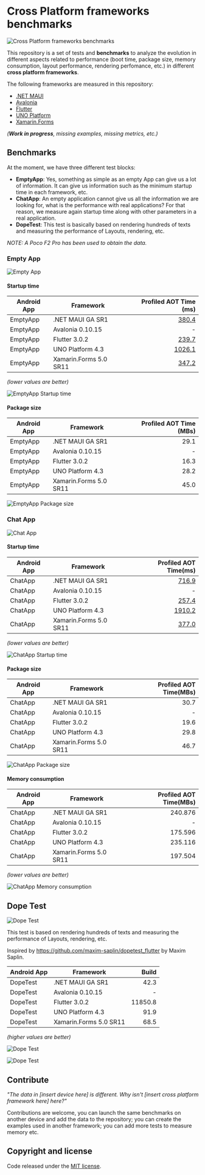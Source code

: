 # Cross Platform frameworks benchmarks

![Cross Platform frameworks benchmarks](images/perf-banner.png)

This repository is a set of tests and **benchmarks** to analyze the evolution in different aspects related to performance (boot time, package size, memory consumption, layout performance, rendering perfomance, etc.) in different **cross platform frameworks**.

The following frameworks are measured in this repository:
- [.NET MAUI](https://github.com/dotnet/maui)
- [Avalonia](https://github.com/AvaloniaUI/Avalonia)
- [Flutter](https://github.com/flutter/flutter)
- [UNO Platform](https://github.com/unoplatform/uno)
- [Xamarin.Forms](https://github.com/xamarin/Xamarin.Forms)

_(**Work in progress**, missing examples, missing metrics, etc.)_

## Benchmarks

At the moment, we have three different test blocks:
- **EmptyApp**: Yes, something as simple as an empty App can give us a lot of information. It can give us information such as the minimum startup time in each framework, etc.
- **ChatApp**: An empty application cannot give us all the information we are looking for, what is the performance with real applications? For that reason, we measure again startup time along with other parameters in a real application.
- **DopeTest**: This test is basically based on rendering hundreds of texts and measuring the performance of Layouts, rendering, etc.

_NOTE: A Poco F2 Pro has been used to obtain the data._

### Empty App

![Empty App](images/emptyapp-banner.png)

#### Startup time

| Android App | Framework           | Profiled AOT Time (ms) |
|-------------|---------------------| ---------------------:|
| EmptyApp    |  .NET MAUI GA SR1          |                 [380.4](https://github.com/jsuarezruiz/cross-platform-performance/blob/main/results/revision-1/EmptyApp/NET%20MAUI/dotnet-maui.txt) |
| EmptyApp    |  Avalonia 0.10.15           |                 - |
| EmptyApp    |  Flutter 3.0.2            |                 [239.7](https://github.com/jsuarezruiz/cross-platform-performance/blob/main/results/revision-1/EmptyApp/Flutter/flutter.txt) |
| EmptyApp    |  UNO Platform 4.3       |                 [1026.1](https://github.com/jsuarezruiz/cross-platform-performance/blob/main/results/revision-1/EmptyApp/UNO%20Platform/uno-platform.txt) |
| EmptyApp    |  Xamarin.Forms 5.0 SR11     |                 [347.2](https://github.com/jsuarezruiz/cross-platform-performance/blob/main/results/revision-1/EmptyApp/Xamarin.Forms/xamarin-forms.txt) |

_(lower values are better)_

![EmptyApp Startup time](images/empty-app-startup.png)

#### Package size

| Android App | Framework           | Profiled AOT Time (MBs) |
|-------------|---------------------| ---------------------:|
| EmptyApp    |  .NET MAUI GA SR1          |                 29.1 |
| EmptyApp    |  Avalonia 0.10.15           |                 - |
| EmptyApp    |  Flutter 3.0.2            |                 16.3 |
| EmptyApp    |  UNO Platform 4.3       |                 28.2 |
| EmptyApp    |  Xamarin.Forms 5.0 SR11    |                 45.0 |

![EmptyApp Package size](images/empty-app-size.png)

### Chat App

![Chat App](images/chatapp-banner.png)

#### Startup time

| Android App | Framework           | Profiled AOT Time(ms) |
|-------------|---------------------| ---------------------:|
| ChatApp    |  .NET MAUI GA SR1          |                 [716.9](https://github.com/jsuarezruiz/cross-platform-performance/blob/main/results/revision-1/ChatApp/NET%20MAUI/dotnet-maui.txt) |
| ChatApp    |  Avalonia 0.10.15           |                 - |
| ChatApp    |  Flutter 3.0.2            |                 [257.4](https://github.com/jsuarezruiz/cross-platform-performance/blob/main/results/revision-1/ChatApp/Flutter/flutter.txt) |
| ChatApp    |  UNO Platform 4.3       |                 [1910.2](https://github.com/jsuarezruiz/cross-platform-performance/blob/main/results/revision-1/ChatApp/UNO%20Platform/uno-platform.txt) |
| ChatApp    |  Xamarin.Forms 5.0 SR11     |                 [377.0](https://github.com/jsuarezruiz/cross-platform-performance/blob/main/results/revision-1/ChatApp/Xamarin.Forms/xamarin-forms.txt) |

_(lower values are better)_

![ChatApp Startup time](images/chat-app-startup.png)

#### Package size

| Android App | Framework           | Profiled AOT Time(MBs) |
|-------------|---------------------| ---------------------:|
| ChatApp    |  .NET MAUI GA SR1          |                 30.7 |
| ChatApp    |  Avalonia 0.10.15           |                 - |
| ChatApp    |  Flutter 3.0.2            |                 19.6 |
| ChatApp    |  UNO Platform 4.3       |                 29.8 |
| ChatApp    |  Xamarin.Forms 5.0 SR11     |                 46.7 |

![ChatApp Package size](images/chat-app-size.png)

#### Memory consumption

| Android App | Framework           | Profiled AOT Time(MBs) |
|-------------|---------------------| ---------------------:|
| ChatApp    |  .NET MAUI GA SR1          |                 240.876 |
| ChatApp    |  Avalonia 0.10.15           |                 - |
| ChatApp    |  Flutter 3.0.2            |                 175.596 |
| ChatApp    |  UNO Platform 4.3       |                 235.116 |
| ChatApp    |  Xamarin.Forms 5.0 SR11     |                 197.504 |

_(lower values are better)_

![ChatApp Memory consumption](images/chat-app-memory.png)

## Dope Test

![Dope Test](images/dopetest-banner.png)

This test is based on rendering hundreds of texts and measuring the performance of Layouts, rendering, etc.

Inspired by https://github.com/maxim-saplin/dopetest_flutter by Maxim Saplin.

| Android App | Framework           | Build |
|-------------|---------------------| ---------------------:|
| DopeTest    |  .NET MAUI GA SR1         |                 42.3 |
| DopeTest    |  Avalonia 0.10.15           |                 - |
| DopeTest    |  Flutter 3.0.2            |                 11850.8 |
| DopeTest    |  UNO Platform 4.3       |                 91.9 |
| DopeTest    |  Xamarin.Forms 5.0 SR11      |                 68.5 |

_(higher values are better)_

![Dope Test](images/dope-test-build.png)

![Dope Test](images/dope-test-build-2.png)
## Contribute

_"The data in [insert device here] is different. Why isn't  [insert cross platform framework here] here?"_

Contributions are welcome, you can launch the same benchmarks on another device and add the data to the repository; you can create the examples used in another framework; you can add more tests to measure memory etc.

## Copyright and license

Code released under the [MIT license](https://opensource.org/licenses/MIT).